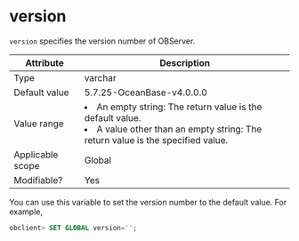 # version

`version` specifies the version number of OBServer.

| **Attribute** | **Description** |
|--------|---------|
| Type | varchar |
| Default value | 5.7.25-OceanBase-v4.0.0.0 |
| Value range | <li>An empty string: The return value is the default value.<li>A value other than an empty string: The return value is the specified value. |
| Applicable scope | Global |
| Modifiable? | Yes |

You can use this variable to set the version number to the default value. For example,

```sql
obclient> SET GLOBAL version='';
```
